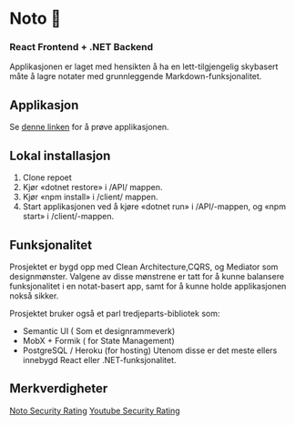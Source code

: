 # Noto 🤔
### React Frontend + .NET Backend

Applikasjonen er laget med hensikten å ha en lett-tilgjengelig skybasert måte å lagre notater med  grunnleggende Markdown-funksjonalitet.

## Applikasjon
Se [denne linken](https://notonoteapp.herokuapp.com) for å prøve applikasjonen.

## Lokal installasjon
1. Clone repoet
2. Kjør «dotnet restore» i /API/ mappen.
3. Kjør «npm install» i /client/ mappen.
4. Start applikasjonen ved å kjøre «dotnet run» i /API/-mappen, og «npm start» i /client/-mappen.


## Funksjonalitet
Prosjektet er bygd opp med Clean Architecture,CQRS, og Mediator som designmønster. 
Valgene av disse mønstrene er tatt for å kunne balansere funksjonalitet i en notat-basert app, samt for å kunne holde applikasjonen nokså sikker.


Prosjektet bruker også et parl tredjeparts-bibliotek som:
* Semantic UI ( Som et designrammeverk)
* MobX  + Formik ( for State Management)
* PostgreSQL / Heroku (for hosting)
Utenom disse er det meste ellers innebygd React eller .NET-funksjonalitet.


## Merkverdigheter
[Noto Security Rating](https://www.dropbox.com/s/dzd0m01wpicg67l/Skjermbilde%202022-01-13%20kl.%2022.51.43.png)
[Youtube Security Rating](https://www.dropbox.com/s/wwsmot6mp5n2vz3/Skjermbilde%202022-01-13%20kl.%2023.05.46.png)
